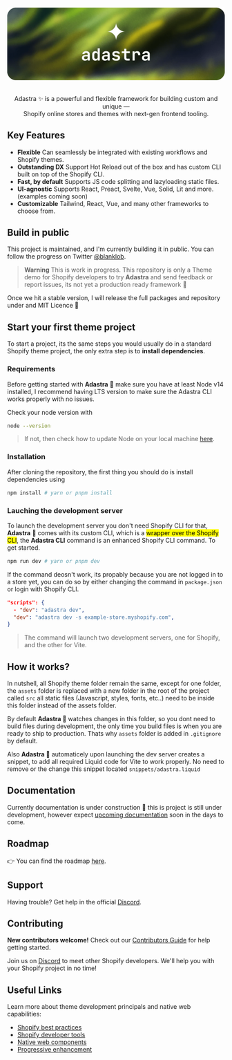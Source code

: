 ![The Adastra logo.](.github/assets/banner.png 'The Adastra logo.')

<p align="center">
  <br/>
  Adastra ✨ is a powerful and flexible framework for building custom and unique &mdash;
  <br/>
  Shopify online stores and themes with next-gen frontend tooling.
  <br/>
</p>

## Key Features

- **Flexible** Can seamlessly be integrated with existing workflows and Shopify themes.
- **Outstanding DX** Support Hot Reload out of the box and has custom CLI built on top of the Shopify CLI.
- **Fast, by default** Supports JS code splitting and lazyloading static files.
- **UI-agnostic** Supports React, Preact, Svelte, Vue, Solid, Lit and more. (examples coming soon)
- **Customizable** Tailwind, React, Vue, and many other frameworks to choose from.

## Build in public

This project is maintained, and I'm currently building it in public. You can follow the progress on Twitter [@blanklob](https://twitter.com/blanklob).

> **Warning**
> This is work in progress. This repository is only a Theme demo for Shopify developers to try **Adastra** and send feedback or report issues, its not yet a production ready framework 🙂

Once we hit a stable version, I will release the full packages and repository under and MIT Licence 💚

## Start your first theme project

To start a project, its the same steps you would usually do in a standard Shopify theme project, the only extra step is to **install dependencies**.

### Requirements

Before getting started with **Adastra** 🌟 make sure you have at least Node v14 installed, I recommend having LTS version to make sure the Adastra CLI works properly with no issues.

Check your node version with

```bash
node --version
```

> If not, then check how to update Node on your local machine [here](https://nodejs.org/en/download).

### Installation

After cloning the repository, the first thing you should do is install dependencies using

```bash
npm install # yarn or pnpm install
```

### Lauching the development server

To launch the development server you don't need Shopify CLI for that, **Adastra** 🌟 comes with its custom CLI, which is a <mark>wrapper over the Shopify CLI</mark>, the **Adastra CLI** command is an enhanced Shopify CLI command. To get started.

```bash
npm run dev # yarn or pnpm dev
```

If the command deosn't work, its propably because you are not logged in to a store yet, you can do so by either changing the command in `package.json` or login with Shopify CLI.

```json
"scripts": {
  - "dev": "adastra dev",
  "dev": "adastra dev -s example-store.myshopify.com",
}
```

> The command will launch two development servers, one for Shopify, and the other for Vite.

## How it works?

In nutshell, all Shopify theme folder remain the same, except for one folder, the `assets` folder is replaced with a new folder in the root of the project called `src` all static files (Javascript, styles, fonts, etc..) need to be inside this folder instead of the assets folder.

By default **Adastra 🌟** watches changes in this folder, so you dont need to build files during development, the only time you build files is when you are ready to ship to production. Thats why `assets` folder is added in `.gitignore` by default.

Also **Adastra 🌟** automaticely upon launching the dev server creates a snippet, to add all required Liquid code for Vite to work properly. No need to remove or the change this snippet located `snippets/adastra.liquid`

## Documentation

Currently documentation is under construction 🚧 this is project is still under development, however expect [upcoming documentation](https://docs.blanklob.com/) soon in the days to come.

## Roadmap

👉 You can find the roadmap [here](https://github.com/users/blanklob/projects/5).

## Support

Having trouble? Get help in the official [Discord](https://help.blanklob.com).

## Contributing

**New contributors welcome!** Check out our [Contributors Guide](CONTRIBUTING.md) for help getting started.

Join us on [Discord](https://help.blanklob.com) to meet other Shopify developers. We'll help you with your Shopify project in no time!

## Useful Links

Learn more about theme development principals and native web capabilities:

- [Shopify best practices](https://shopify.dev/themes/best-practices)
- [Shopify developer tools](https://shopify.dev/themes/tools)
- [Native web components](https://developer.mozilla.org/fr/docs/Web/Web_Components)
- [Progressive enhancement](https://css-tricks.com/embrace-the-platform)

<!-- Markdown links & img dfn's -->

[ci-url]: https://github.com/blanklob/adastra/actions/workflows/ci.yml
[ci-badge]: https://github.com/blanklob/adastra/actions/workflows/ci.yml/badge.svg
